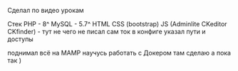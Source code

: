Сделал по видео урокам

Стек 
PHP - 8^
MySQL - 5.7^
HTML CSS (bootstrap)
JS (Adminlite CKeditor CKfinder) - тут не чего не писал сам ток в конфиге указал пути и доступы 

поднимал всё на MAMP
научусь работать с Докером там сделаю а пока так ) 

